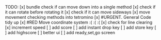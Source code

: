 TODO:
 [x] bundle check if can move down into a single method
 [x] check if it can rotate before rotating it
 [x] check if it can move sideways
 [x] move movement checking methods into tetromino
 [x] #URGENT. General Code tidy up
 [x] #RED Move coordinate system :( :( :( 
 [x] check for line clearing
 [x] increment speed
 [ ] add score
 [ ] add instant drop key
 [ ] add store key
 [ ] add highscore
 [ ] better ui
 [ ] add ready,set,go screen
